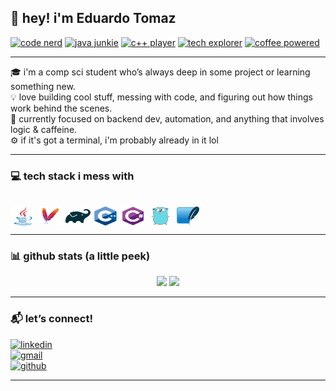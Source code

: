 ## 👋 hey! i'm Eduardo Tomaz

[![code nerd](https://img.shields.io/badge/code-nerd-blue?style=flat-square&logo=codeforces&logoColor=white)](https://github.com/toomazs)
[![java junkie](https://img.shields.io/badge/java-junkie-red?style=flat-square&logo=java&logoColor=white)](https://github.com/toomazs)
[![c++ player](https://img.shields.io/badge/c++-player-00599C?style=flat-square&logo=c%2B%2B&logoColor=white)](https://github.com/toomazs)
[![tech explorer](https://img.shields.io/badge/tech-explorer-purple?style=flat-square&logo=terminal&logoColor=white)](https://github.com/toomazs)
[![coffee powered](https://img.shields.io/badge/coffee-powered-DB4C3F?style=flat-square&logo=buymeacoffee&logoColor=white)](https://github.com/toomazs)

---

🎓 i'm a comp sci student who’s always deep in some project or learning something new.  
💡 love building cool stuff, messing with code, and figuring out how things work behind the scenes.  
🧠 currently focused on backend dev, automation, and anything that involves logic & caffeine.  
⚙️ if it's got a terminal, i'm probably already in it lol

---

### 💻 tech stack i mess with

<div style="display: inline_block"><br>
  <img align="center" alt="java" height="30" width="40" src="https://raw.githubusercontent.com/devicons/devicon/master/icons/java/java-original.svg">
  <img align="center" alt="maven" height="30" width="40" src="https://raw.githubusercontent.com/devicons/devicon/master/icons/maven/maven-original.svg">
  <img align="center" alt="gradle" height="30" width="40" src="https://raw.githubusercontent.com/devicons/devicon/master/icons/gradle/gradle-original.svg">
  <img align="center" alt="c++" height="30" width="40" src="https://raw.githubusercontent.com/devicons/devicon/master/icons/cplusplus/cplusplus-original.svg">
  <img align="center" alt="c#" height="30" width="40" src="https://raw.githubusercontent.com/devicons/devicon/master/icons/csharp/csharp-original.svg">
  <img align="center" alt="go" height="30" width="40" src="https://raw.githubusercontent.com/devicons/devicon/master/icons/go/go-original.svg">
  <img align="center" alt="sqlite" height="30" width="40" src="https://raw.githubusercontent.com/devicons/devicon/master/icons/sqlite/sqlite-original.svg">
</div>

---

### 📊 github stats (a little peek)

<div align="center">
  <img height="180em" src="https://github-readme-stats.vercel.app/api?username=toomazs&show_icons=true&theme=tokyonight&count_private=true&hide=prs" />
  <img height="180em" src="https://github-readme-stats.vercel.app/api/top-langs/?username=toomazs&layout=compact&langs_count=7&theme=tokyonight" />
</div>

---

### 📬 let’s connect!

[![linkedin](https://img.shields.io/badge/linkedin-blue?style=flat-square&logo=linkedin&logoColor=white)](https://www.linkedin.com/in/eduardotoomazs)  
[![gmail](https://img.shields.io/badge/email-d14836?style=flat-square&logo=gmail&logoColor=white)](mailto:eduardotoomaz@Outlook.com)  
[![github](https://img.shields.io/badge/github-333?style=flat-square&logo=github&logoColor=white)](https://github.com/toomazs)

---

